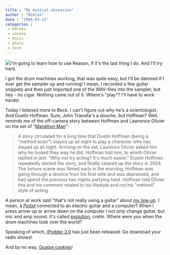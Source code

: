 ```yaml
---
title : "My musical obsession"
author : "Niklas"
date : "2005-03-22"
categories : 
 - heroes
 - insane
 - music
 - photo
 - tech
---
```


[![](https://niklasblog.com/wp-content/2005-03-22-musicthumb.jpg)](https://niklasblog.com/wp-content/2005-03-22-music.jpg)I'm going to learn how to use Reason, if it's the last thing I do. And I'll try hard.

I got the drum machines working, that was quite easy, but I'll be damned if I ever get the sampler up and running! I mean, I recorded a few guitar snippets and then just imported one of the WAV-files into the sampler, but hey - no cigar. Nothing came out of it. Where's "play"? I'll have to work harder.

Today I listened more to Beck. I can't figure out why he's a scientologist. And Dustin Hoffman. Sure, John Travolta's a douche, but Hoffman? Well, reminds me of the off-camera story between Hoffman and Lawrence Olivier on the set of "[Marathon Man](http://www.imdb.com/title/tt0074860)":

> A story circulated for a long time that Dustin Hoffman (being a "method actor") stayed up all night to play a character who has stayed up all night. Arriving on the set, Laurence Olivier asked him why he looked they way he did. Hoffman told him, to which Olivier replied in jest: "Why not try acting? It's much easier." Dustin Hoffman repeatedly denied the story, and finally cleared up the story in 2004. The torture scene was filmed early in the morning, Hoffman was going through a divorce from his first wife and was depressed, and had spend the previous two nights partying hard. Hoffman told Olivier this and his comment related to his lifestyle and not his "method" style of acting.

A person at work said "that's not really using a guitar" about [my line-up](https://niklasblog.com/wp-content/2005-03-22-music.jpg). I mean, a [_Podxt_](http://www.line6.com/podxt) connected to an electric guitar and a computer? When I press arrow up or arrow down on the computer I not only change guitar, but mic and amp sound. It's called [evolution](http://www.merch-bot.com/images/products/500apesSTICKER.gif), cretin. Where were you when the drum machines took over the world?

Speaking of which, [iPodder 2.0](http://ipodder.sourceforge.net) has just been released. Go download your radio shows!

And by no way, [Goatse cookies](http://www.dontbewillful.com/misc/goatsecookies.jpg)!
